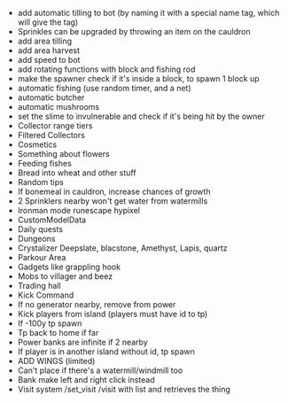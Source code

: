 - add automatic tilling to bot (by naming it with a special name tag, which will give the tag)
- Sprinkles can be upgraded by throwing an item on the cauldron
- add area tilling
- add area harvest
- add speed to bot
- add rotating functions with block and fishing rod
- make the spawner check if it's inside a block, to spawn 1 block up
- automatic fishing (use random timer, and a net)
- automatic butcher
- automatic mushrooms
- set the slime to invulnerable and check if it's being hit by the owner
- Collector range tiers
- Filtered Collectors
- Cosmetics
- Something about flowers
- Feeding fishes
- Bread into wheat and other stuff
- Random tips
- If bonemeal in cauldron, increase chances of growth
- 2 Sprinklers nearby won't get water from watermills
- Ironman mode runescape hypixel
- CustomModelData
- Daily quests
- Dungeons
- Crystalizer Deepslate, blacstone, Amethyst, Lapis, quartz
- Parkour Area
- Gadgets like grappling hook
- Mobs to villager and beez
- Trading hall
- Kick Command
- If no generator nearby, remove from power
- Kick players from island (players must have id to tp)
- If -100y tp spawn
- Tp back to home if far
- Power banks are infinite if 2 nearby
- If player is in another island without id, tp spawn
- ADD WINGS (limited)
- Can't place if there's a watermill/windmill too
- Bank make left and right click instead
- Visit system /set_visit /visit with list and retrieves the thing